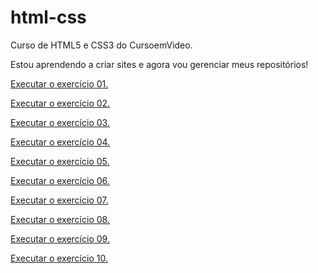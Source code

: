 # html-css
 Curso de HTML5 e CSS3 do CursoemVideo.

Estou aprendendo a criar sites e agora vou gerenciar meus repositórios!

<a href="https://clayver11.github.io/html-css/exercicios/ex001/index.html"> Executar o exercício 01.</a>

<a href="https://clayver11.github.io/html-css/exercicios/ex002/index.html"> Executar o exercício 02.</a>

<a href="https://clayver11.github.io/html-css/exercicios/ex003/index.html"> Executar o exercício 03.</a>

<a href="https://clayver11.github.io/html-css/exercicios/ex004/index.html"> Executar o exercício 04.</a>

<a href="https://clayver11.github.io/html-css/exercicios/ex005/index.html"> Executar o exercício 05.</a>

<a href="https://clayver11.github.io/html-css/exercicios/ex006/index.html"> Executar o exercício 06.</a>

<a href="https://clayver11.github.io/html-css/exercicios/ex007/index.html"> Executar o exercício 07.</a>

<a href="https://clayver11.github.io/html-css/exercicios/ex008/index.html"> Executar o exercício 08.</a>

<a href="https://clayver11.github.io/html-css/exercicios/ex009/index.html"> Executar o exercício 09.</a>

<a href="https://clayver11.github.io/html-css/exercicios/ex0010/index.html"> Executar o exercício 10.</a>